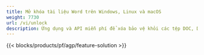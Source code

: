 ```yaml
---
title: Mở khóa tài liệu Word trên Windows, Linux và macOS 
weight: 7730
url: /vi/unlock
description: Ứng dụng và API miễn phí để xóa bảo vệ khỏi các tệp DOC, DOCX & ODT
---
```


{{< blocks/products/pf/agp/feature-solution >}} 

